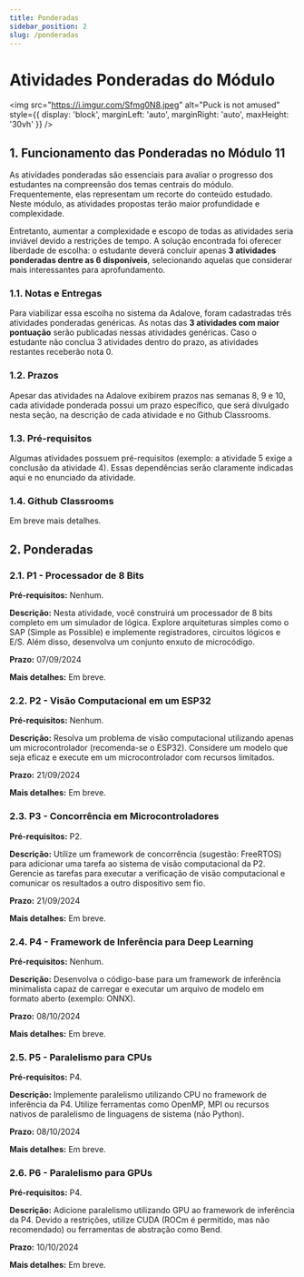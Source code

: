 ```yaml
---
title: Ponderadas
sidebar_position: 2
slug: /ponderadas
---
```


# Atividades Ponderadas do Módulo

<img 
  src="https://i.imgur.com/Sfmg0N8.jpeg"
  alt="Puck is not amused" 
  style={{ 
    display: 'block',
    marginLeft: 'auto',
    marginRight: 'auto',
    maxHeight: '30vh'
  }} 
/>
<br/>

## 1. Funcionamento das Ponderadas no Módulo 11

As atividades ponderadas são essenciais para avaliar o progresso dos estudantes
na compreensão dos temas centrais do módulo. Frequentemente, elas representam
um recorte do conteúdo estudado. Neste módulo, as atividades propostas terão
maior profundidade e complexidade. 

Entretanto, aumentar a complexidade e escopo de todas as atividades seria
inviável devido a restrições de tempo. A solução encontrada foi oferecer
liberdade de escolha: o estudante deverá concluir apenas **3 atividades
ponderadas dentre as 6 disponíveis**, selecionando aquelas que considerar mais
interessantes para aprofundamento.

### 1.1. Notas e Entregas

Para viabilizar essa escolha no sistema da Adalove, foram cadastradas três
atividades ponderadas genéricas. As notas das **3 atividades com maior
pontuação** serão publicadas nessas atividades genéricas. Caso o estudante não
conclua 3 atividades dentro do prazo, as atividades restantes receberão nota 0.

### 1.2. Prazos

Apesar das atividades na Adalove exibirem prazos nas semanas 8, 9 e 10, cada
atividade ponderada possui um prazo específico, que será divulgado nesta seção,
na descrição de cada atividade e no Github Classrooms.

### 1.3. Pré-requisitos

Algumas atividades possuem pré-requisitos (exemplo: a atividade 5 exige a
conclusão da atividade 4). Essas dependências serão claramente indicadas aqui e
no enunciado da atividade.

### 1.4. Github Classrooms

Em breve mais detalhes.

## 2. Ponderadas

### 2.1. P1 - Processador de 8 Bits

**Pré-requisitos:** Nenhum.

**Descrição:** Nesta atividade, você construirá um processador de 8 bits
completo em um simulador de lógica. Explore arquiteturas simples como o SAP
(Simple as Possible) e implemente registradores, circuitos lógicos e E/S. Além
disso, desenvolva um conjunto enxuto de microcódigo.

**Prazo:** 07/09/2024

**Mais detalhes:** Em breve.

### 2.2. P2 - Visão Computacional em um ESP32

**Pré-requisitos:** Nenhum.

**Descrição:** Resolva um problema de visão computacional utilizando apenas um
microcontrolador (recomenda-se o ESP32). Considere um modelo que seja eficaz e
execute em um microcontrolador com recursos limitados.

**Prazo:** 21/09/2024

**Mais detalhes:** Em breve.

### 2.3. P3 - Concorrência em Microcontroladores

**Pré-requisitos:** P2.

**Descrição:** Utilize um framework de concorrência (sugestão: FreeRTOS) para
adicionar uma tarefa ao sistema de visão computacional da P2. Gerencie as
tarefas para executar a verificação de visão computacional e comunicar os
resultados a outro dispositivo sem fio.

**Prazo:** 21/09/2024

**Mais detalhes:** Em breve.

### 2.4. P4 - Framework de Inferência para Deep Learning

**Pré-requisitos:** Nenhum.

**Descrição:** Desenvolva o código-base para um framework de inferência
minimalista capaz de carregar e executar um arquivo de modelo em formato aberto
(exemplo: ONNX).

**Prazo:** 08/10/2024

**Mais detalhes:** Em breve.

### 2.5. P5 - Paralelismo para CPUs

**Pré-requisitos:** P4.

**Descrição:** Implemente paralelismo utilizando CPU no framework de inferência
da P4. Utilize ferramentas como OpenMP, MPI ou recursos nativos de paralelismo
de linguagens de sistema (não Python).

**Prazo:** 08/10/2024

**Mais detalhes:** Em breve.

### 2.6. P6 - Paralelismo para GPUs

**Pré-requisitos:** P4.

**Descrição:** Adicione paralelismo utilizando GPU ao framework de inferência
da P4. Devido a restrições, utilize CUDA (ROCm é permitido, mas não
recomendado) ou ferramentas de abstração como Bend.

**Prazo:** 10/10/2024

**Mais detalhes:** Em breve.

